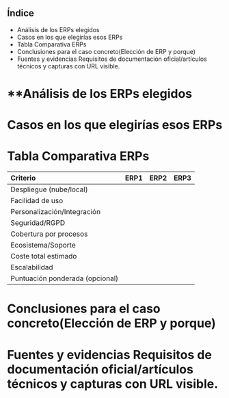 ## **Índice**

- Análisis  de los ERPs elegidos
- Casos en los que elegirías esos ERPs
- Tabla Comparativa ERPs
- Conclusiones para el caso concreto(Elección de ERP y porque)
- Fuentes y evidencias Requisitos de documentación oficial/artículos técnicos y capturas con URL visible.

# **Análisis de los ERPs elegidos



# **Casos en los que elegirías esos ERPs**



# **Tabla Comparativa ERPs**


| Criterio                         | ERP1 | ERP2 | ERP3 |
| :--------------------------------- | ------ | ------ | ------ |
| Despliegue (nube/local)          |      |      |      |
| Facilidad de uso                 |      |      |      |
| Personalización/Integración    |      |      |      |
| Seguridad/RGPD                   |      |      |      |
| Cobertura por procesos           |      |      |      |
| Ecosistema/Soporte               |      |      |      |
| Coste total estimado             |      |      |      |
| Escalabilidad                    |      |      |      |
| Puntuación ponderada (opcional) |      |      |      |



# **Conclusiones para el caso concreto(Elección de ERP y porque)**



# **Fuentes y evidencias Requisitos de documentación oficial/artículos técnicos y capturas con URL visible.**
